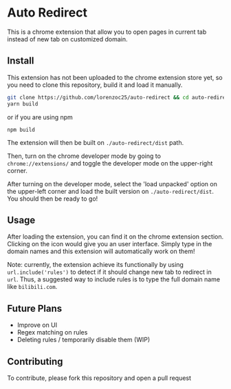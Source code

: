 # Auto Redirect
This is a chrome extension that allow you to open pages in current tab instead of new tab on customized domain.

## Install
This extension has not been uploaded to the chrome extension store yet, so you need to clone this repository, build it and load it manually.

```bash
git clone https://github.com/lorenzoc25/auto-redirect && cd auto-redirect
yarn build
```
or if you are using npm
```
npm build
```
The extension will then be built on `./auto-redirect/dist` path.

Then, turn on the chrome developer mode by going to `chrome://extensions/` and toggle the developer mode on the upper-right corner.

After turning on the developer mode, select the 'load unpacked' option on the upper-left corner and load the built version on `./auto-redirect/dist`. You should then be ready to go!

## Usage
After loading the extension, you can find it on the chrome extension section. Clicking on the icon would give you an user interface. Simply type in the domain names and this extension will automatically work on them! 

Note: currently, the extension achieve its functionally by using `url.include('rules')` to detect if it should change new tab to redirect in `url`. Thus, a suggested way to include rules is to type the full domain name like `bilibili.com`.

## Future Plans
- Improve on UI
- Regex matching on rules
- Deleting rules / temporarily disable them (WIP)

## Contributing
To contribute, please fork this repository and open a pull request